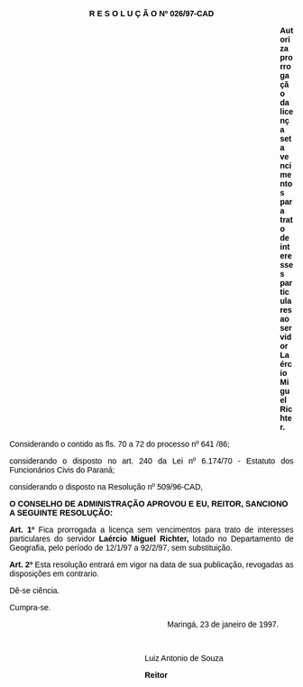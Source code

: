 <BODY TEXT="#000000">

<B><FONT FACE="Arial"><P ALIGN="CENTER">R E S O L U &Ccedil; &Atilde; O Nº 026/97-CAD</P>
</B><DIR>
<DIR>
<DIR>
<DIR>
<DIR>
<DIR>
<DIR>
<DIR>
<DIR>
<DIR>
<DIR>
<DIR>

<B><P>Autoriza prorroga&ccedil;&atilde;o da licen&ccedil;a seta vencimentos para trato de interesses particulares ao servidor La&eacute;rcio Miguel Richter.</P>
</DIR>
</DIR>
</DIR>
</DIR>
</DIR>
</DIR>
</DIR>
</DIR>
</DIR>
</DIR>
</DIR>
</DIR>

</B><P ALIGN="JUSTIFY">Considerando o contido as fls. 70 a 72 do processo nº 641 /86;</P>
<P ALIGN="JUSTIFY">considerando o disposto no art. 240 da Lei nº 6.174/70 - Estatuto dos Funcion&aacute;rios Civis do Paran&aacute;;</P>
<P ALIGN="JUSTIFY">considerando o disposto na Resolu&ccedil;&atilde;o nº 509/96-CAD,</P>
<P ALIGN="JUSTIFY"></P>
<B><P>O CONSELHO DE ADMINISTRA&Ccedil;&Atilde;O APROVOU E EU, REITOR, SANCIONO A SEGUINTE RESOLU&Ccedil;&Atilde;O:</P>
</B>
<B><P ALIGN="JUSTIFY">Art. 1º  </B>Fica prorrogada a licen&ccedil;a sem vencimentos para trato de interesses particulares do servidor <B>La&eacute;rcio Miguel Richter, </B>lotado no Departamento de Geografia, pelo per&iacute;odo de 12/1/97 a 92/2/97, sem substitui&ccedil;&atilde;o.</P>
<B><P ALIGN="JUSTIFY">Art. 2º  </B>Esta resolu&ccedil;&atilde;o entrar&aacute; em vigor na data de sua publica&ccedil;&atilde;o, revogadas as disposi&ccedil;&otilde;es em contrario.</P>
<P ALIGN="JUSTIFY">D&ecirc;-se ci&ecirc;ncia.</P>
<P ALIGN="JUSTIFY">Cumpra-se.</P>
<P ALIGN="JUSTIFY"></P><DIR>
<DIR>
<DIR>
<DIR>
<DIR>
<DIR>
<DIR>

<P ALIGN="JUSTIFY">Maring&aacute;, 23 de janeiro de 1997.</P>
<P ALIGN="JUSTIFY"></P>
<P ALIGN="JUSTIFY">&nbsp;</P></DIR>

<P ALIGN="JUSTIFY">Luiz Antonio de Souza</P>
<B><P ALIGN="JUSTIFY">Reitor</P></DIR>
</DIR>
</DIR>
</DIR>
</DIR>
</DIR>
</B></FONT></BODY>
